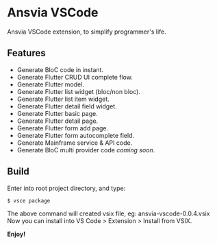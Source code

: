 # Ansvia VSCode

Ansvia VSCode extension, to simplify programmer's life.

## Features

* Generate BloC code in instant.
* Generate Flutter CRUD UI complete flow.
* Generate Flutter model.
* Generate Flutter list widget (bloc/non bloc).
* Generate Flutter list item widget.
* Generate Flutter detail field widget.
* Generate Flutter basic page.
* Generate Flutter detail page.
* Generate Flutter form add page.
* Generate Flutter form autocomplete field.
* Generate Mainframe service & API code.
* Generate BloC multi provider code _coming soon_.

## Build

Enter into root project directory, and type:

    $ vsce package

The above command will created vsix file, eg: ansvia-vscode-0.0.4.vsix
Now you can install into VS Code > Extension > Install from VSIX.

**Enjoy!**
